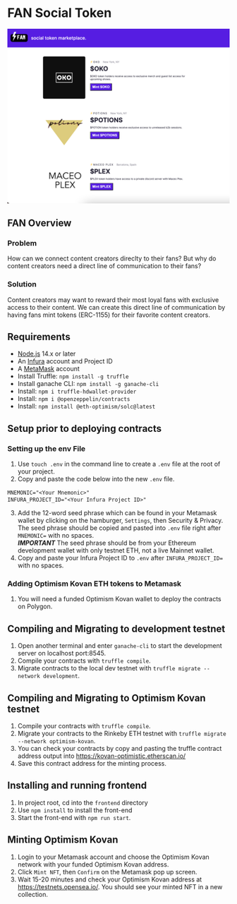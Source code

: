 # FAN Social Token 
![Fan homepage](fan-homepage.png)
## FAN Overview
### Problem
How can we connect content creators direclty to their fans? But why do content creators need a direct line of communication to their fans? 

### Solution
Content creators may want to reward their most loyal fans with exclusive access to their content. We can create this direct line of communication by having fans mint tokens (ERC-1155) for their favorite content creators.

## Requirements

- [Node.js](https://nodejs.org/) 14.x or later
- An [Infura](https://infura.io/) account and Project ID
- A [MetaMask](https://metamask.io/) account
- Install Truffle:  `npm install -g truffle`
- Install ganache CLI:  `npm install -g ganache-cli`
- Install: `npm i truffle-hdwallet-provider`
- Install: `npm i @openzeppelin/contracts`
- Install: `npm install @eth-optimism/solc@latest`

 
## Setup prior to deploying contracts

### Setting up the env File

1. Use `touch .env` in the command line to create a `.env` file at the root of your project.
2. Copy and paste the code below into the new `.env` file.
```
MNEMONIC="<Your Mnemonic>"
INFURA_PROJECT_ID="<Your Infura Project ID>"
```

3. Add the 12-word seed phrase which can be found in your Metamask wallet by clicking on the hamburger, `Settings`, then Security & Privacy. The seed phrase should be copied and pasted into `.env` file right after `MNEMONIC=` with no spaces.<br>
***IMPORTANT*** The seed phrase should be from your Ethereum development wallet with only testnet ETH, not a live Mainnet wallet.
4. Copy and paste your Infura Project ID to `.env` after `INFURA_PROJECT_ID=` with no spaces.

### Adding Optimism Kovan ETH tokens to Metamask
1. You will need a funded Optimism Kovan wallet to deploy the contracts on Polygon.

## Compiling and Migrating to development testnet
1. Open another terminal and enter `ganache-cli` to start the development server on localhost port:8545.
2. Compile your contracts with `truffle compile`.
3. Migrate contracts to the local dev testnet with `truffle migrate --network development`.

## Compiling and Migrating to Optimism Kovan testnet
1. Compile your contracts with `truffle compile`.
2. Migrate your contracts to the Rinkeby ETH testnet with `truffle migrate --network optimism-kovan`.
3. You can check your contracts by copy and pasting the truffle contract address output into https://kovan-optimistic.etherscan.io/
4. Save this contract address for the minting process.

## Installing and running frontend
1. In project root, cd into the `frontend` directory 
2. Use `npm install` to install the front-end
3. Start the front-end with `npm run start`.

## Minting Optimism Kovan
1. Login to your Metamask account and choose the Optimism Kovan network with your funded Optimism Kovan address.
2. Click `Mint NFT`, then `Confirm` on the Metamask pop up screen.
3. Wait 15-20 minutes and check your Optimism Kovan address at https://testnets.opensea.io/. You should see your minted NFT in a new collection.



